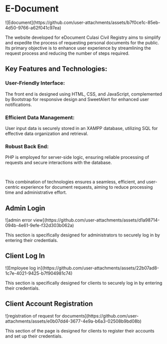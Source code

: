 <h1>E-Document</h1>
![Edocument](https://github.com/user-attachments/assets/b7f0ce1c-85eb-4d50-9766-a62f041c97ea)

<p>
The website developed for eDocument Culasi Civil Registry aims to simplify and expedite the process of requesting personal documents for the public. Its primary objective is to enhance user experience by streamlining the request process and reducing the number of steps required.
</p>
<h2>Key Features and Technologies:</h2>

<h3>User-Friendly Interface:</h3> <p>The front end is designed using HTML, CSS, and JavaScript, complemented by Bootstrap for responsive design and SweetAlert for enhanced user notifications.</p>
<h3>Efficient Data Management:</h3> <p>User input data is securely stored in an XAMPP database, utilizing SQL for effective data organization and retrieval.</p>
<h3>Robust Back End:</h3> <p>PHP is employed for server-side logic, ensuring reliable processing of requests and secure interactions with the database.</p>
<br>
<p>This combination of technologies ensures a seamless, efficient, and user-centric experience for document requests, aiming to reduce processing time and administrative effort.</p>



<h2>Admin Login</h2>
![admin error view](https://github.com/user-attachments/assets/d1a98714-094b-4e61-9efe-f32d303b062a)
<p>
This section is specifically designed for administrators to securely log in by entering their credentials.
</p>




<h2>Client Log In</h2>
![Employee log in](https://github.com/user-attachments/assets/22b07ad8-1c7e-4021-9425-b7f904981c74)

<p>
This section is specifically designed for clients to securely log in by entering their credentials.
</p>


<h2>Client Account Registration</h2>
![registration of request for documents](https://github.com/user-attachments/assets/e0b07dd4-3677-4e9a-b6a3-02508b9bd08b)

<p>
This section of the page is designed for clients to register their accounts and set up their credentials.
</p>





